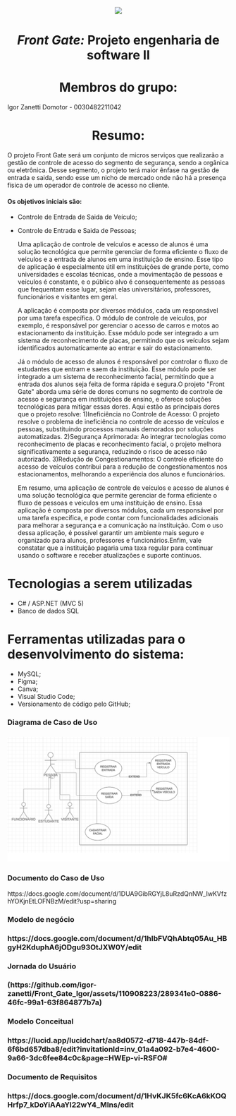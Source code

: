 
<p align="center">
<img src="https://user-images.githubusercontent.com/99259327/187318644-d6e53541-e582-4f90-81be-aa24393a72b3.png" width="300" />
<p>

# <h1 align="center"> *Front Gate:* **Projeto engenharia de software II** </h1>
# <h1 align="center"> Membros do grupo: </h1>

Igor Zanetti Domotor - 0030482211042

# <h1 align="center"> Resumo:

<p text-align: justify>
	<p>
	O projeto Front Gate será um conjunto de micros serviços que realizarão a gestão de controle de acesso do segmento de segurança, sendo a orgânica ou eletrônica. Desse segmento, o projeto terá maior ênfase na gestão de entrada e saida, sendo esse um nicho de mercado onde não há a presença física de um operador de controle de acesso no cliente.

#### Os objetivos iniciais são:
* Controle de Entrada de Saida de Veículo;
* Controle de Entrada e Saida de Pessoas;

    <p>
	Uma aplicação de controle de veículos e acesso de alunos é uma solução tecnológica que permite gerenciar de forma eficiente o fluxo de veículos e a entrada de alunos em uma instituição de ensino. Esse tipo de aplicação é especialmente útil em instituições de grande porte, como universidades e escolas técnicas, onde a movimentação de pessoas e veículos é constante, e o público alvo é consequentemente as pessoas que frequentam esse lugar, sejam elas universitários, professores, funcionários e visitantes em geral.
	<p>
	
	A aplicação é composta por diversos módulos, cada um responsável por uma tarefa específica. O módulo de controle de veículos, por exemplo, é responsável por gerenciar o acesso de carros e motos ao estacionamento da instituição. Esse módulo pode ser integrado a um sistema de reconhecimento de placas, permitindo que os veículos sejam identificados automaticamente ao entrar e sair do estacionamento. 
	<p>
	
	Já o módulo de acesso de alunos é responsável por controlar o fluxo de estudantes que entram e saem da instituição. Esse módulo pode ser integrado a um sistema de reconhecimento facial, permitindo que a entrada dos alunos seja feita de forma rápida e segura.O projeto "Front Gate" aborda uma série de dores comuns no segmento de controle de acesso e segurança em instituições de ensino, e oferece soluções tecnológicas para mitigar essas dores. Aqui estão as principais dores que o projeto resolve:
        1)Ineficiência no Controle de Acesso: O projeto resolve o problema de ineficiência no controle de acesso de veículos e pessoas, substituindo processos manuais demorados por soluções automatizadas.
        2)Segurança Aprimorada: Ao integrar tecnologias como reconhecimento de placas e reconhecimento facial, o projeto melhora significativamente a segurança, reduzindo o risco de acesso não autorizado.
        3)Redução de Congestionamentos: O controle eficiente do acesso de veículos contribui para a redução de congestionamentos nos estacionamentos, melhorando a experiência dos alunos e funcionários.
	<p>
    Em resumo, uma aplicação de controle de veículos e acesso de alunos é uma solução tecnológica que permite gerenciar de forma eficiente o fluxo de pessoas e veículos em uma instituição de ensino. Essa aplicação é composta por diversos módulos, cada um responsável por uma tarefa específica, e pode contar com funcionalidades adicionais para melhorar a segurança e a comunicação na instituição. Com o uso dessa aplicação, é possível garantir um ambiente mais seguro e organizado para alunos, professores e funcionários.Enfim, vale constatar que a instituição pagaria uma taxa regular para continuar usando o software e receber atualizações e suporte contínuos.
	<p>
<p>

# Tecnologias a serem utilizadas

- C# / ASP.NET (MVC 5)
- Banco de dados SQL

# Ferramentas utilizadas para o desenvolvimento do sistema:

- MySQL;
- Figma;
- Canva;
- Visual Studio Code;
- Versionamento de código pelo GitHub;
<h3> Diagrama de Caso de Uso <h3>
<a href="https://lucid.app/lucidchart/832e30ae-d4f3-4019-85a2-4a5b0d3ec4a8/edit?viewport_loc=-402%2C-21%2C3330%2C1437%2CGv_M5raR97bQ&invitationId=inv_e8a19ab3-46d4-4a32-be5a-0c9bc6d93c30">
<img src="https://github.com/igor-zanetti/Front_Gate_Igor/blob/main/caso%20de%20uso.png?raw=true">
</a>
<h3> Documento do Caso de Uso </h3>
https://docs.google.com/document/d/1DUA9GibRGYjL8uRzdQnNW_IwKVfzhYOKjnEtLOFNBzM/edit?usp=sharing
<h3> Modelo de negócio <h3>
https://docs.google.com/document/d/1hIbFVQhAbtq05Au_HBgyH2KduphA6jODgu93OtJXW0Y/edit

<h3> Jornada do Usuário <h3>
(https://github.com/igor-zanetti/Front_Gate_Igor/assets/110908223/289341e0-0886-46fc-99a1-63f864877b7a)

<h3> Modelo Conceitual <h3>
https://lucid.app/lucidchart/aa8d0572-d718-447b-84df-6f6bd657dba8/edit?invitationId=inv_01a4a092-b7e4-4600-9a66-3dc6fee84c0c&page=HWEp-vi-RSFO#
	
<h3> Documento de Requisitos <h3>
https://docs.google.com/document/d/1HvKJK5fc6KcA6kKOQHrfp7_kDoYiAAaYI22wY4_MIns/edit
